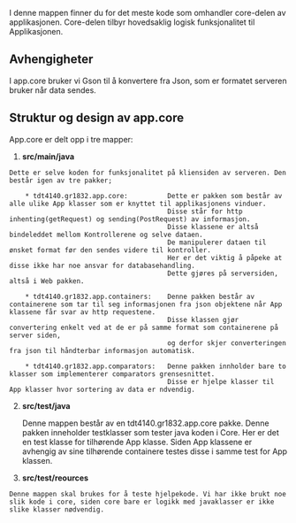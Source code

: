 I denne mappen finner du for det meste kode som omhandler core-delen av applikasjonen.
Core-delen tilbyr hovedsaklig logisk funksjonalitet til Applikasjonen. 

## Avhengigheter

I app.core bruker vi Gson til å konvertere fra Json, som er formatet serveren bruker når data sendes.

## Struktur og design av app.core

App.core er delt opp i tre mapper:
1.    **src/main/java**
    
    Dette er selve koden for funksjonalitet på kliensiden av serveren. Den består igen av tre pakker;

        * tdt4140.gr1832.app.core:          Dette er pakken som består av alle ulike App klasser som er knyttet til applikasjonens vinduer. 
                                            Disse står for http inhenting(getRequest) og sending(PostRequest) av informasjon. 
                                            Disse klassene er altså bindeleddet mellom Kontrollerene og selve dataen. 
                                            De manipulerer dataen til ønsket format før den sendes videre til kontroller. 
                                            Her er det viktig å påpeke at disse ikke har noe ansvar for databasehandling. 
                                            Dette gjøres på serversiden, altså i Web pakken. 
                                    
        * tdt4140.gr1832.app.containers:    Denne pakken består av containerene som tar til seg informasjonen fra json objektene når App klassene får svar av http requestene. 
                                            Disse klassen gjør convertering enkelt ved at de er på samme format som containerene på server siden, 
                                            og derfor skjer converteringen fra json til håndterbar informasjon automatisk.
       
        * tdt4140.gr1832.app.comparators:   Denne pakken innholder bare to klasser som implementerer comparators grensesnittet. 
                                            Disse er hjelpe klasser til App klasser hvor sortering av data er ndvendig. 
        
2.  **src/test/java**

    Denne mappen består av en tdt4140.gr1832.app.core pakke. Denne pakken inneholder testklasser som tester java koden i Core. Her er det en test klasse for tilhørende App klasse. 
    Siden App klassene er avhengig av sine tilhørende containere testes disse i samme test for App klassen. 
3.    **src/test/reources**

    Denne mappen skal brukes for å teste hjelpekode. Vi har ikke brukt noe slik kode i core, siden core bare er logikk med javaklasser er ikke slike klasser nødvendig.
